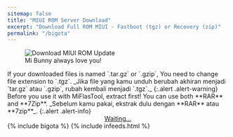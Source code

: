 ```yaml
---
sitemap: false
title: "MIUI ROM Server Download"
excerpt: "Download Full ROM MIUI - Fastboot (tgz) or Recovery (zip)"
permalink: "/bigota"
---
```

<!-- query: type ver name. link: /ver/type_ver_name -->
<figure><img alt="Download MIUI ROM Update" src="https://attach-en-miui-com.cdn.ampproject.org/i/attach.en.miui.com/forum/201406/12/021707ukthirzprzt4n3rz.jpg"/><figcaption>Mi Bunny always love you!</figcaption></figure>
If your downloaded files is named `.tar.gz` or `.gzip`, You need to change file extension to `.tgz`. _Jika file yang kamu unduh berubah akhiran menjadi `tar.gz` atau `.gzip`, rubah kembali menjadi `.tgz`._
{:.alert .alert-warning}
Before you use it with MiFlasTool, extract first! You can use both **RAR** and **7Zip**. _Sebelum kamu pakai, ekstrak dulu dengan **RAR** atau **7zip**_.
{:.alert .alert-info}
<div style="display:block;text-align:center;">
<a id="download" class="btn btn--danger btn--large btn--block" style="break-word:word-break;break-word:break-all;!important;" href="">Waiting...</a>
</div>
{% include bigota %}
{% include infeeds.html %}